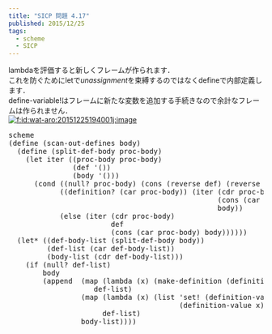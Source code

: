 ```yaml
---
title: "SICP 問題 4.17"
published: 2015/12/25
tags:
  - scheme
  - SICP
---
```


<p>lambdaを評価すると新しくフレームが作られます．<br/>
これを防ぐためにletで<em>unassignment</em>を束縛するのではなくdefineで内部定義します．<br/>
define-variable!はフレームに新たな変数を追加する手続きなので余計なフレームは作られません．<br/>
<span itemscope itemtype="http://schema.org/Photograph"><a href="http://f.hatena.ne.jp/wat-aro/20151225194001" class="hatena-fotolife" itemprop="url"><img src="http://cdn-ak.f.st-hatena.com/images/fotolife/w/wat-aro/20151225/20151225194001.jpg" alt="f:id:wat-aro:20151225194001j:image" title="f:id:wat-aro:20151225194001j:image" class="hatena-fotolife" itemprop="image"></a></span></p>

<pre class="code" data-lang="" data-unlink>scheme
(define (scan-out-defines body)
  (define (split-def-body proc-body)
    (let iter ((proc-body proc-body)
               (def &#39;())
               (body &#39;()))
      (cond ((null? proc-body) (cons (reverse def) (reverse body)))
            ((definition? (car proc-body)) (iter (cdr proc-body)
                                                 (cons (car proc-body) def)
                                                 body))
            (else (iter (cdr proc-body)
                        def
                        (cons (car proc-body) body))))))
  (let* ((def-body-list (split-def-body body))
         (def-list (car def-body-list))
         (body-list (cdr def-body-list)))
    (if (null? def-list)
        body
        (append  (map (lambda (x) (make-definition (definition-variable x) &#39;&#39;*unassigned*))
                    def-list)
                 (map (lambda (x) (list &#39;set! (definition-variable x)
                                        (definition-value x)))
                      def-list)
                 body-list))))</pre>


